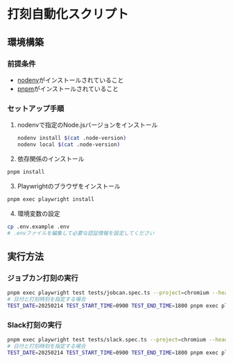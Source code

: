 # 打刻自動化スクリプト

## 環境構築

### 前提条件
- [nodenv](https://github.com/nodenv/nodenv)がインストールされていること
- [pnpm](https://pnpm.io/ja/)がインストールされていること

### セットアップ手順

1. nodenvで指定のNode.jsバージョンをインストール
   ```bash
   nodenv install $(cat .node-version)
   nodenv local $(cat .node-version)
   ```

2. 依存関係のインストール
```bash
pnpm install
```

3. Playwrightのブラウザをインストール
```bash
pnpm exec playwright install
```

4. 環境変数の設定
```bash
cp .env.example .env
# .envファイルを編集して必要な認証情報を設定してください
```

## 実行方法

### ジョブカン打刻の実行

```bash
pnpm exec playwright test tests/jobcan.spec.ts --project=chromium --headed
# 日付と打刻時刻を指定する場合
TEST_DATE=20250214 TEST_START_TIME=0900 TEST_END_TIME=1800 pnpm exec playwright test tests/jobcan.spec.ts --project=chromium --headed
```

### Slack打刻の実行
```bash
pnpm exec playwright test tests/slack.spec.ts --project=chromium --headed
# 日付と打刻時刻を指定する場合
TEST_DATE=20250214 TEST_START_TIME=0900 TEST_END_TIME=1800 pnpm exec playwright test tests/slack.spec.ts --project=chromium --headed
```
